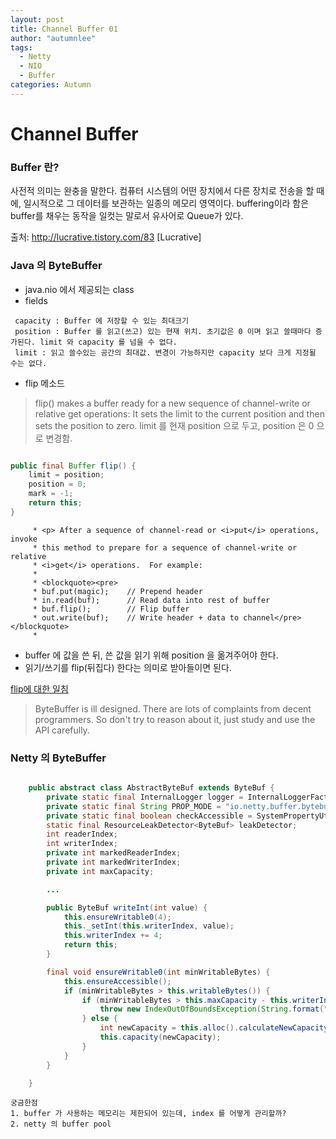 ```yaml
---
layout: post
title: Channel Buffer 01
author: "autumnlee"
tags: 
  - Netty
  - NIO
  - Buffer
categories: Autumn
---
```


# Channel Buffer


### Buffer 란?
사전적 의미는 완충을 말한다.
컴퓨터 시스템의 어떤 장치에서 다른 장치로 전송을 할 때에, 
일시적으로 그 데이터를 보관하는 일종의 메모리 영역이다.
buffering이라 함은 buffer를 채우는 동작을 일컷는 말로서 유사어로 Queue가 있다.

출처: http://lucrative.tistory.com/83 [Lucrative]  



### Java 의 ByteBuffer
- java.nio 에서 제공되는 class
- fields
 ```
  capacity : Buffer 에 저장할 수 있는 최대크기
  position : Buffer 를 읽고(쓰고) 있는 현재 위치. 초기값은 0 이며 읽고 쓸때마다 증가된다. limit 와 capacity 를 넘을 수 없다.
  limit : 읽고 쓸수있는 공간의 최대값. 변경이 가능하지만 capacity 보다 크게 지정될 수는 없다.
 ```  



- flip 메소드

> flip() makes a buffer ready for a new sequence of channel-write or relative get operations: It sets the limit to the current position and then sets the position to zero.
limit 를 현재 position 으로 두고, position 은 0 으로 변경함.

```java

public final Buffer flip() {
    limit = position;
    position = 0;
    mark = -1;
    return this;
}

```
```
     * <p> After a sequence of channel-read or <i>put</i> operations, invoke
     * this method to prepare for a sequence of channel-write or relative
     * <i>get</i> operations.  For example:
     *
     * <blockquote><pre>
     * buf.put(magic);    // Prepend header
     * in.read(buf);      // Read data into rest of buffer
     * buf.flip();        // Flip buffer
     * out.write(buf);    // Write header + data to channel</pre></blockquote>
     *
```
- buffer 에 값을 쓴 뒤, 쓴 값을 읽기 위해 position 을 옮겨주어야 한다.
- 읽기/쓰기를 flip(뒤집다) 한다는 의미로 받아들이면 된다.

[flip에 대한 일침](https://stackoverflow.com/questions/14792968/what-is-the-purpose-of-bytebuffers-flip-method-and-why-is-it-called-flip)
>ByteBuffer is ill designed. There are lots of complaints from decent programmers.
So don't try to reason about it, just study and use the API carefully.





### Netty 의 ByteBuffer

```java

    public abstract class AbstractByteBuf extends ByteBuf {
        private static final InternalLogger logger = InternalLoggerFactory.getInstance(AbstractByteBuf.class);
        private static final String PROP_MODE = "io.netty.buffer.bytebuf.checkAccessible";
        private static final boolean checkAccessible = SystemPropertyUtil.getBoolean("io.netty.buffer.bytebuf.checkAccessible", true);
        static final ResourceLeakDetector<ByteBuf> leakDetector;
        int readerIndex;
        int writerIndex;
        private int markedReaderIndex;
        private int markedWriterIndex;
        private int maxCapacity;

        ...

        public ByteBuf writeInt(int value) {
            this.ensureWritable0(4);
            this._setInt(this.writerIndex, value);
            this.writerIndex += 4;
            return this;
        }

        final void ensureWritable0(int minWritableBytes) {
            this.ensureAccessible();
            if (minWritableBytes > this.writableBytes()) {
                if (minWritableBytes > this.maxCapacity - this.writerIndex) {
                    throw new IndexOutOfBoundsException(String.format("writerIndex(%d) + minWritableBytes(%d) exceeds maxCapacity(%d): %s", this.writerIndex, minWritableBytes, this.maxCapacity, this));
                } else {
                    int newCapacity = this.alloc().calculateNewCapacity(this.writerIndex + minWritableBytes, this.maxCapacity);
                    this.capacity(newCapacity);
                }
            }
        }

    }
```


```
궁금한점
1. buffer 가 사용하는 메모리는 제한되어 있는데, index 를 어떻게 관리할까?
2. netty 의 buffer pool
```

